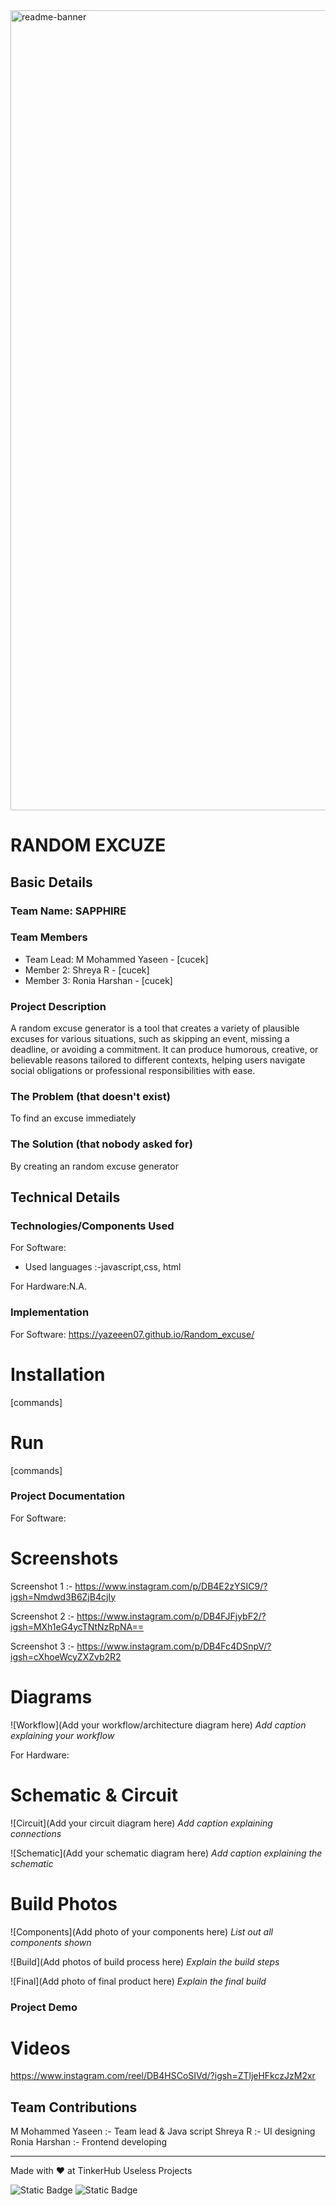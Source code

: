 <img width="1280" alt="readme-banner" src="https://github.com/user-attachments/assets/35332e92-44cb-425b-9dff-27bcf1023c6c">

#  RANDOM EXCUZE


## Basic Details
### Team Name: SAPPHIRE


### Team Members
- Team Lead: M Mohammed Yaseen - [cucek]
- Member 2:  Shreya R - [cucek]
- Member 3: Ronia Harshan - [cucek]

### Project Description

A random excuse generator is a tool that creates a variety of plausible excuses for various situations, such as skipping an event, missing a deadline, or avoiding a commitment. It can produce humorous, creative, or believable reasons tailored to different contexts, helping users navigate social obligations or professional responsibilities with ease. 
### The Problem (that doesn't exist)
To find an excuse immediately 

### The Solution (that nobody asked for)
By creating an random excuse generator 

## Technical Details
### Technologies/Components Used
For Software:
- Used languages :-javascript,css, html

For Hardware:N.A.

### Implementation
For Software: https://yazeeen07.github.io/Random_excuse/
# Installation
[commands]

# Run
[commands]

### Project Documentation
For Software:

# Screenshots 
Screenshot 1 :- https://www.instagram.com/p/DB4E2zYSIC9/?igsh=Nmdwd3B6ZjB4cjIy

Screenshot 2 :- https://www.instagram.com/p/DB4FJFjybF2/?igsh=MXh1eG4ycTNtNzRpNA==

Screenshot 3 :-
https://www.instagram.com/p/DB4Fc4DSnpV/?igsh=cXhoeWcyZXZvb2R2

# Diagrams
![Workflow](Add your workflow/architecture diagram here)
*Add caption explaining your workflow*

For Hardware:

# Schematic & Circuit
![Circuit](Add your circuit diagram here)
*Add caption explaining connections*

![Schematic](Add your schematic diagram here)
*Add caption explaining the schematic*

# Build Photos
![Components](Add photo of your components here)
*List out all components shown*

![Build](Add photos of build process here)
*Explain the build steps*

![Final](Add photo of final product here)
*Explain the final build*

### Project Demo
# Videos 
https://www.instagram.com/reel/DB4HSCoSIVd/?igsh=ZTljeHFkczJzM2xr


## Team Contributions 
M Mohammed Yaseen :- Team lead & Java script
Shreya R          :- UI designing 
Ronia Harshan     :- Frontend developing 

---
Made with ❤️ at TinkerHub Useless Projects 

![Static Badge](https://img.shields.io/badge/TinkerHub-24?color=%23000000&link=https%3A%2F%2Fwww.tinkerhub.org%2F)
![Static Badge](https://img.shields.io/badge/UselessProject--24-24?link=https%3A%2F%2Fwww.tinkerhub.org%2Fevents%2FQ2Q1TQKX6Q%2FUseless%2520Projects)



